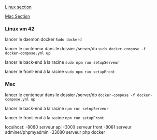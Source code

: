 [Linux section](#Linux-vm-42)

[Mac Section](#Mac)

### Linux vm 42
lancer le daemon docker
```Sudo dockerd```

lancer le conteneur dans le dossier /server/db
```sudo docker-compose -f docker-compose.yml up```

lancer le back-end à la racine
```sudo npm run setupServeur```

lancer le front-end à la racine
```sudo npm run setupFront```

### Mac

lancer le conteneur dans le dossier /server/db
```docker-compose -f docker-compose.yml up```

lancer le back-end à la racine
```npm run setupServeur```

lancer le front-end à la racine
```npm run setupFront```

localhost:
-8080 serveur api
-3000 serveur front
-8081 serveur adminer/phpmyadmin
-33080 serveur php docker
